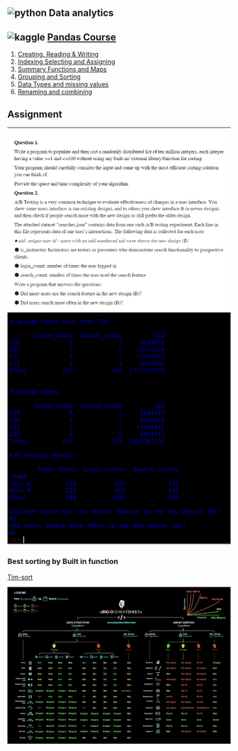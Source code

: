 ![python](https://www.vectorlogo.zone/logos/python/python-vertical.svg) 
Data analytics
----
## ![kaggle](https://www.vectorlogo.zone/logos/kaggle/kaggle-ar21.svg) [Pandas Course](https://www.kaggle.com/learn/pandas)

1. [Creating, Reading & Writing](https://www.kaggle.com/vasantvohra1/exercise-creating-reading-and-writing) <br>
2. [Indexing Selecting and Assigning](https://www.kaggle.com/vasantvohra1/exercise-indexing-selecting-assigning) <br>
3. [Summary Functions and Maps](https://www.kaggle.com/vasantvohra1/exercise-summary-functions-and-maps) <br>
4. [Grouping and Sorting](https://www.kaggle.com/vasantvohra1/exercise-grouping-and-sorting)
5. [Data Types and missing values](https://www.kaggle.com/vasantvohra1/exercise-data-types-and-missing-values)
6. [Renaming and combining](https://www.kaggle.com/vasantvohra1/exercise-renaming-and-combining)

## Assignment 
---
![A/B Testing](https://github.com/vasantvohra/data-analytics/blob/master/questions.png)
![result](https://github.com/vasantvohra/Data-analytics/blob/master/AB%20Testing/AB%20testing%20result.PNG)
### Best sorting by Built in function
[Tim-sort](https://github.com/vasantvohra/Data-analytics/tree/master/Timsort)

![Timsort](https://github.com/vasantvohra/Data-analytics/blob/master/Timsort/time%20and%20space%20complex.png)
 
